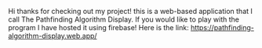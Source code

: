 Hi thanks for checking out my project! this is a web-based application that I call The Pathfinding Algorithm Display.
If you would like to play with the program I have hosted it using firebase! Here is the link: https://pathfinding-algorithm-display.web.app/
